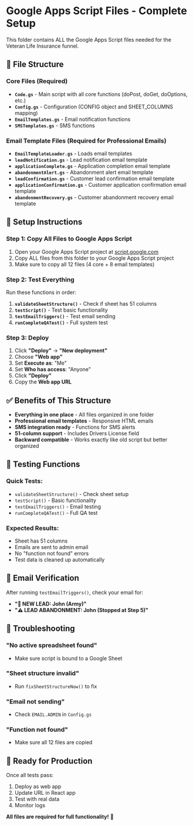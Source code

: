 # Google Apps Script Files - Complete Setup

This folder contains ALL the Google Apps Script files needed for the Veteran Life Insurance funnel.

## 📁 **File Structure**

### **Core Files (Required)**
- **`Code.gs`** - Main script with all core functions (doPost, doGet, doOptions, etc.)
- **`Config.gs`** - Configuration (CONFIG object and SHEET_COLUMNS mapping)
- **`EmailTemplates.gs`** - Email notification functions
- **`SMSTemplates.gs`** - SMS functions

### **Email Template Files (Required for Professional Emails)**
- **`EmailTemplateLoader.gs`** - Loads email templates
- **`leadNotification.gs`** - Lead notification email template
- **`applicationComplete.gs`** - Application completion email template
- **`abandonmentAlert.gs`** - Abandonment alert email template
- **`leadConfirmation.gs`** - Customer lead confirmation email template
- **`applicationConfirmation.gs`** - Customer application confirmation email template
- **`abandonmentRecovery.gs`** - Customer abandonment recovery email template

## 🚀 **Setup Instructions**

### **Step 1: Copy All Files to Google Apps Script**

1. Open your Google Apps Script project at [script.google.com](https://script.google.com)
2. Copy ALL files from this folder to your Google Apps Script project
3. Make sure to copy all 12 files (4 core + 8 email templates)

### **Step 2: Test Everything**

Run these functions in order:

1. **`validateSheetStructure()`** - Check if sheet has 51 columns
2. **`testScript()`** - Test basic functionality
3. **`testEmailTriggers()`** - Test email sending
4. **`runCompleteQATest()`** - Full system test

### **Step 3: Deploy**

1. Click **"Deploy"** → **"New deployment"**
2. Choose **"Web app"**
3. Set **Execute as**: "Me"
4. Set **Who has access**: "Anyone"
5. Click **"Deploy"**
6. Copy the **Web app URL**

## ✅ **Benefits of This Structure**

- **Everything in one place** - All files organized in one folder
- **Professional email templates** - Responsive HTML emails
- **SMS integration ready** - Functions for SMS alerts
- **51-column support** - Includes Drivers License field
- **Backward compatible** - Works exactly like old script but better organized

## 🧪 **Testing Functions**

### **Quick Tests:**
- `validateSheetStructure()` - Check sheet setup
- `testScript()` - Basic functionality
- `testEmailTriggers()` - Email testing
- `runCompleteQATest()` - Full QA test

### **Expected Results:**
- Sheet has 51 columns
- Emails are sent to admin email
- No "function not found" errors
- Test data is cleaned up automatically

## 📧 **Email Verification**

After running `testEmailTriggers()`, check your email for:
- **"🚨 NEW LEAD: John (Army)"**
- **"⚠️ LEAD ABANDONMENT: John (Stopped at Step 5)"**

## 🔧 **Troubleshooting**

### **"No active spreadsheet found"**
- Make sure script is bound to a Google Sheet

### **"Sheet structure invalid"**
- Run `fixSheetStructureNow()` to fix

### **"Email not sending"**
- Check `EMAIL.ADMIN` in `Config.gs`

### **"Function not found"**
- Make sure all 12 files are copied

## 🎯 **Ready for Production**

Once all tests pass:
1. Deploy as web app
2. Update URL in React app
3. Test with real data
4. Monitor logs

**All files are required for full functionality!** 🚀
